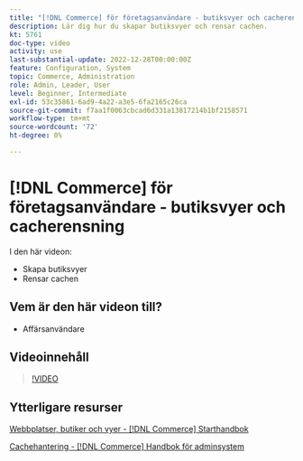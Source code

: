 ```yaml
---
title: "[!DNL Commerce] för företagsanvändare - butiksvyer och cacherensning"
description: Lär dig hur du skapar butiksvyer och rensar cachen.
kt: 5761
doc-type: video
activity: use
last-substantial-update: 2022-12-28T00:00:00Z
feature: Configuration, System
topic: Commerce, Administration
role: Admin, Leader, User
level: Beginner, Intermediate
exl-id: 53c35861-6ad9-4a22-a3e5-6fa2165c26ca
source-git-commit: f7aa1f0063cbcad6d331a13817214b1bf2158571
workflow-type: tm+mt
source-wordcount: '72'
ht-degree: 0%

---
```


# [!DNL Commerce] för företagsanvändare - butiksvyer och cacherensning

I den här videon:

- Skapa butiksvyer
- Rensar cachen

## Vem är den här videon till?

- Affärsanvändare

## Videoinnehåll

>[!VIDEO](https://video.tv.adobe.com/v/35946?quality=12&learn=on)

## Ytterligare resurser

[Webbplatser, butiker och vyer - [!DNL Commerce] Starthandbok](https://experienceleague.adobe.com/docs/commerce-admin/start/setup/websites-stores-views.html)

[Cachehantering - [!DNL Commerce] Handbok för adminsystem](https://experienceleague.adobe.com/docs/commerce-admin/systems/tools/cache-management.html)

